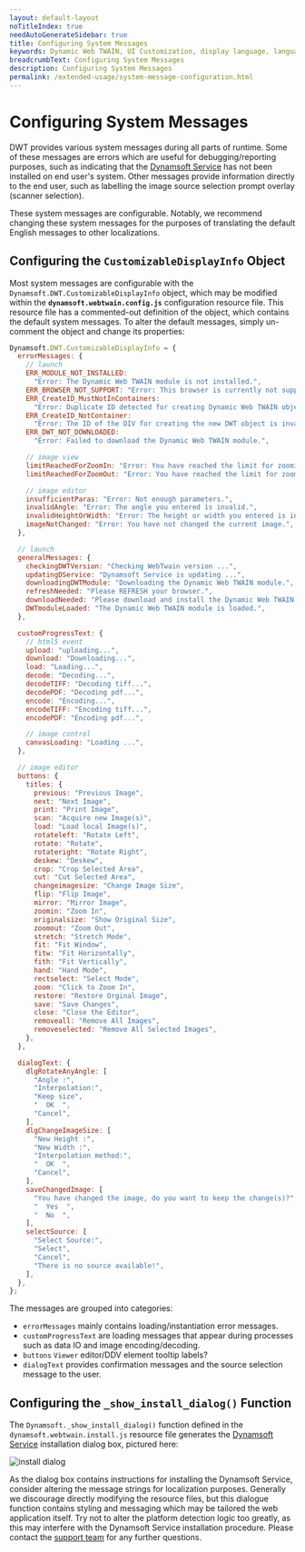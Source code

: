 ```yaml
---
layout: default-layout
noTitleIndex: true
needAutoGenerateSidebar: true
title: Configuring System Messages
keywords: Dynamic Web TWAIN, UI Customization, display language, language, message configuration, system messages, translation, translating, localization
breadcrumbText: Configuring System Messages
description: Configuring System Messages
permalink: /extended-usage/system-message-configuration.html
---
```


# Configuring System Messages

DWT provides various system messages during all parts of runtime. Some of these messages are errors which are useful for debugging/reporting purposes, such as indicating that the [Dynamsoft Service]({{site.faq}}what-does-dynamsoft-service-do-on-end-user-machine.html) has not been installed on end user's system. Other messages provide information directly to the end user, such as labelling the image source selection prompt overlay (scanner selection).

These system messages are configurable. Notably, we recommend changing these system messages for the purposes of translating the default English messages to other localizations.

## Configuring the `CustomizableDisplayInfo` Object

Most system messages are configurable with the `Dynamsoft.DWT.CustomizableDisplayInfo` object, which may be modified within the **`dynamsoft.webtwain.config.js`** configuration resource file. This resource file has a commented-out definition of the object, which contains the default system messages. To alter the default messages, simply un-comment the object and change its properties:

```javascript
Dynamsoft.DWT.CustomizableDisplayInfo = {
  errorMessages: {
    // launch
    ERR_MODULE_NOT_INSTALLED:
      "Error: The Dynamic Web TWAIN module is not installed.",
    ERR_BROWSER_NOT_SUPPORT: "Error: This browser is currently not supported.",
    ERR_CreateID_MustNotInContainers:
      "Error: Duplicate ID detected for creating Dynamic Web TWAIN objects, please check and modify.",
    ERR_CreateID_NotContainer:
      "Error: The ID of the DIV for creating the new DWT object is invalid.",
    ERR_DWT_NOT_DOWNLOADED:
      "Error: Failed to download the Dynamic Web TWAIN module.",

    // image view
    limitReachedForZoomIn: "Error: You have reached the limit for zooming in",
    limitReachedForZoomOut: "Error: You have reached the limit for zooming out",

    // image editor
    insufficientParas: "Error: Not enough parameters.",
    invalidAngle: "Error: The angle you entered is invalid.",
    invalidHeightOrWidth: "Error: The height or width you entered is invalid.",
    imageNotChanged: "Error: You have not changed the current image.",
  },

  // launch
  generalMessages: {
    checkingDWTVersion: "Checking WebTwain version ...",
    updatingDService: "Dynamsoft Service is updating ...",
    downloadingDWTModule: "Downloading the Dynamic Web TWAIN module.",
    refreshNeeded: "Please REFRESH your browser.",
    downloadNeeded: "Please download and install the Dynamic Web TWAIN.",
    DWTmoduleLoaded: "The Dynamic Web TWAIN module is loaded.",
  },

  customProgressText: {
    // html5 event
    upload: "uploading...",
    download: "Downloading...",
    load: "Loading...",
    decode: "Decoding...",
    decodeTIFF: "Decoding tiff...",
    decodePDF: "Decoding pdf...",
    encode: "Encoding...",
    encodeTIFF: "Encoding tiff...",
    encodePDF: "Encoding pdf...",

    // image control
    canvasLoading: "Loading ...",
  },

  // image editor
  buttons: {
    titles: {
      previous: "Previous Image",
      next: "Next Image",
      print: "Print Image",
      scan: "Acquire new Image(s)",
      load: "Load local Image(s)",
      rotateleft: "Rotate Left",
      rotate: "Rotate",
      rotateright: "Rotate Right",
      deskew: "Deskew",
      crop: "Crop Selected Area",
      cut: "Cut Selected Area",
      changeimagesize: "Change Image Size",
      flip: "Flip Image",
      mirror: "Mirror Image",
      zoomin: "Zoom In",
      originalsize: "Show Original Size",
      zoomout: "Zoom Out",
      stretch: "Stretch Mode",
      fit: "Fit Window",
      fitw: "Fit Horizontally",
      fith: "Fit Vertically",
      hand: "Hand Mode",
      rectselect: "Select Mode",
      zoom: "Click to Zoom In",
      restore: "Restore Orginal Image",
      save: "Save Changes",
      close: "Close the Editor",
      removeall: "Remove All Images",
      removeselected: "Remove All Selected Images",
    },
  },

  dialogText: {
    dlgRotateAnyAngle: [
      "Angle :",
      "Interpolation:",
      "Keep size",
      "  OK  ",
      "Cancel",
    ],
    dlgChangeImageSize: [
      "New Height :",
      "New Width :",
      "Interpolation method:",
      "  OK  ",
      "Cancel",
    ],
    saveChangedImage: [
      "You have changed the image, do you want to keep the change(s)?",
      "  Yes  ",
      "  No  ",
    ],
    selectSource: [
      "Select Source:",
      "Select",
      "Cancel",
      "There is no source available!",
    ],
  },
};
```

The messages are grouped into categories:

- `errorMessages` mainly contains loading/instantiation error messages.
- `customProgressText` are loading messages that appear during processes such as data IO and image encoding/decoding.
- `buttons` `Viewer` editor/DDV element tooltip labels?
- `dialogText` provides confirmation messages and the source selection message to the user. 

## Configuring the `_show_install_dialog()` Function

The `Dynamsoft._show_install_dialog()` function defined in the `dynamsoft.webtwain.install.js` resource file generates the [Dynamsoft Service]({{site.faq}}what-does-dynamsoft-service-do-on-end-user-machine.html) installation dialog box, pictured here:

![install dialog]({{site.assets}}imgs/Initialization-1.png)

As the dialog box contains instructions for installing the Dynamsoft Service, consider altering the message strings for localization purposes. Generally we discourage directly modifying the resource files, but this dialogue function contains styling and messaging which may be tailored the web application itself. Try not to alter the platform detection logic too greatly, as this may interfere with the Dynamsoft Service installation procedure. Please contact the [support team]({{site.about}}getsupport.html) for any further questions.